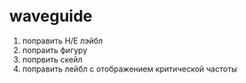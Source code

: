 # waveguide
1) поправить H/E лэйбл
2) попраить фигуру
3) попрвить скейл
4) поправить лейбл с отображением критической частоты 
